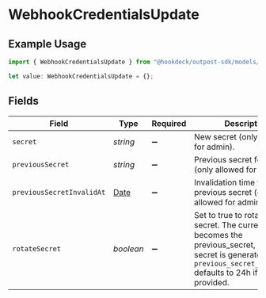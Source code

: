 # WebhookCredentialsUpdate

## Example Usage

```typescript
import { WebhookCredentialsUpdate } from "@hookdeck/outpost-sdk/models/components";

let value: WebhookCredentialsUpdate = {};
```

## Fields

| Field                                                                                                                                                                          | Type                                                                                                                                                                           | Required                                                                                                                                                                       | Description                                                                                                                                                                    |
| ------------------------------------------------------------------------------------------------------------------------------------------------------------------------------ | ------------------------------------------------------------------------------------------------------------------------------------------------------------------------------ | ------------------------------------------------------------------------------------------------------------------------------------------------------------------------------ | ------------------------------------------------------------------------------------------------------------------------------------------------------------------------------ |
| `secret`                                                                                                                                                                       | *string*                                                                                                                                                                       | :heavy_minus_sign:                                                                                                                                                             | New secret (only allowed for admin).                                                                                                                                           |
| `previousSecret`                                                                                                                                                               | *string*                                                                                                                                                                       | :heavy_minus_sign:                                                                                                                                                             | Previous secret for rotation (only allowed for admin).                                                                                                                         |
| `previousSecretInvalidAt`                                                                                                                                                      | [Date](https://developer.mozilla.org/en-US/docs/Web/JavaScript/Reference/Global_Objects/Date)                                                                                  | :heavy_minus_sign:                                                                                                                                                             | Invalidation time for previous secret (only allowed for admin).                                                                                                                |
| `rotateSecret`                                                                                                                                                                 | *boolean*                                                                                                                                                                      | :heavy_minus_sign:                                                                                                                                                             | Set to true to rotate the secret. The current secret becomes the previous_secret, and a new secret is generated. `previous_secret_invalid_at` defaults to 24h if not provided. |